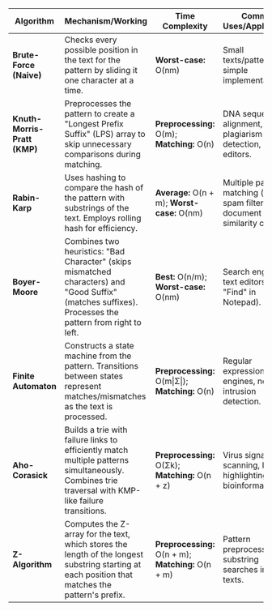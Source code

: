 | Algorithm                      | Mechanism/Working                                                                                                                                                    | Time Complexity                                 | Common Uses/Applications                                                                                   |
|--------------------------------|----------------------------------------------------------------------------------------------------------------------------------------------------------------------|------------------------------------------------|------------------------------------------------------------------------------------------------------------|
| **Brute-Force (Naive)**        | Checks every possible position in the text for the pattern by sliding it one character at a time.                                                                    | **Worst-case:** O(nm)                          | Small texts/patterns, simple implementations.                                                              |
| **Knuth-Morris-Pratt (KMP)**   | Preprocesses the pattern to create a "Longest Prefix Suffix" (LPS) array to skip unnecessary comparisons during matching.                                           | **Preprocessing:** O(m); **Matching:** O(n)    | DNA sequence alignment, plagiarism detection, and text editors.                                            |
| **Rabin-Karp**                 | Uses hashing to compare the hash of the pattern with substrings of the text. Employs rolling hash for efficiency.                                                   | **Average:** O(n + m); **Worst-case:** O(nm)   | Multiple pattern matching (e.g., spam filters), document similarity checks.                                |
| **Boyer-Moore**                | Combines two heuristics: "Bad Character" (skips mismatched characters) and "Good Suffix" (matches suffixes). Processes the pattern from right to left.               | **Best:** O(n/m); **Worst-case:** O(nm)        | Search engines, text editors (e.g., "Find" in Notepad).                                                   |
| **Finite Automaton**           | Constructs a state machine from the pattern. Transitions between states represent matches/mismatches as the text is processed.                                      | **Preprocessing:** O(m\|Σ\|); **Matching:** O(n) | Regular expression engines, network intrusion detection.                                                   |
| **Aho-Corasick**               | Builds a trie with failure links to efficiently match multiple patterns simultaneously. Combines trie traversal with KMP-like failure transitions.                  | **Preprocessing:** O(Σk); **Matching:** O(n + z) | Virus signature scanning, keyword highlighting, and bioinformatics.                                        |
| **Z-Algorithm**                | Computes the Z-array for the text, which stores the length of the longest substring starting at each position that matches the pattern's prefix.                     | **Preprocessing:** O(n + m); **Matching:** O(n + m) | Pattern preprocessing, substring searches in large texts.                                                  |
